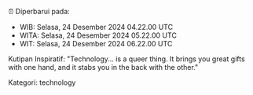 ⏰ Diperbarui pada:
- WIB: Selasa, 24 Desember 2024 04.22.00 UTC
- WITA: Selasa, 24 Desember 2024 05.22.00 UTC
- WIT: Selasa, 24 Desember 2024 06.22.00 UTC

Kutipan Inspiratif:
"Technology... is a queer thing. It brings you great gifts with one hand, and it stabs you in the back with the other."


Kategori: technology

